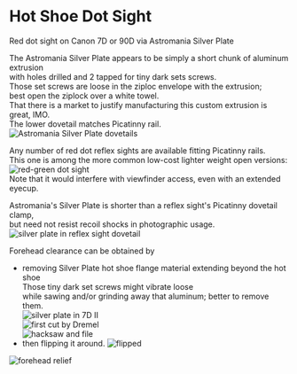 # Hot Shoe Dot Sight
 Red dot sight on Canon 7D or 90D via Astromania Silver Plate  

The Astromania Silver Plate appears to be simply a short chunk of aluminum extrusion  
with holes drilled and 2 tapped for tiny dark sets screws.  
Those set screws are loose in the ziploc envelope with the extrusion;  
best open the ziplock over a white towel.  
That there is a market to justify manufacturing this custom extrusion is great, IMO.  
The lower dovetail matches Picatinny rail.  
![Astromania Silver Plate dovetails](Picatinny_hotshoe.jpg)  

Any number of red dot reflex sights are available fitting Picatinny rails.  
This one is among the more common low-cost lighter weight open versions:
![red-green dot sight](RedDotB4.jpg)  
Note that it would interfere with viewfinder access, even with an extended eyecup.  

Astromania's Silver Plate is shorter than a reflex sight's Picatinny dovetail clamp,  
but need not resist recoil shocks in photographic usage.
![silver plate in reflex sight dovetail](dovetail.jpg) 

Forehead clearance can be obtained by
* removing Silver Plate hot shoe flange material extending beyond the hot shoe  
  Those tiny dark set screws might vibrate loose   
  while sawing and/or grinding away that aluminum; better to remove them.  
  ![silver plate in 7D II](plate7D.jpg)  
  ![first cut by Dremel](Dremel.jpg)  
  ![hacksaw and file](cut.jpg)   
* then flipping it around.
  ![flipped](flipped.jpg)  

![forehead relief](relief.jpg)  
